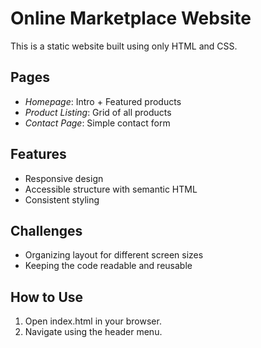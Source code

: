 # Online Marketplace Website

This is a static website built using only HTML and CSS.

## Pages
- *Homepage*: Intro + Featured products
- *Product Listing*: Grid of all products
- *Contact Page*: Simple contact form

## Features
- Responsive design
- Accessible structure with semantic HTML
- Consistent styling

## Challenges
- Organizing layout for different screen sizes
- Keeping the code readable and reusable

## How to Use
1. Open index.html in your browser.
2. Navigate using the header menu.
